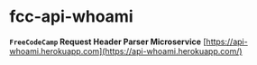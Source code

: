 # fcc-api-whoami
**`FreeCodeCamp` Request Header Parser Microservice**
[https://api-whoami.herokuapp.com](https://api-whoami.herokuapp.com/)
